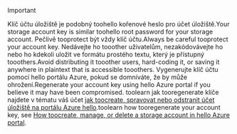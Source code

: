 > [!IMPORTANT]
> <span data-ttu-id="3e4d5-101">Klíč účtu úložiště je podobný toohello kořenové heslo pro účet úložiště.</span><span class="sxs-lookup"><span data-stu-id="3e4d5-101">Your storage account key is similar toohello root password for your storage account.</span></span> <span data-ttu-id="3e4d5-102">Pečlivě tooprotect být vždy klíč účtu.</span><span class="sxs-lookup"><span data-stu-id="3e4d5-102">Always be careful tooprotect your account key.</span></span> <span data-ttu-id="3e4d5-103">Nedávejte ho tooother uživatelům, nezakódovávejte ho nebo ho kdekoli uložit ve formátu prostého textu, který je přístupný tooothers.</span><span class="sxs-lookup"><span data-stu-id="3e4d5-103">Avoid distributing it tooother users, hard-coding it, or saving it anywhere in plaintext that is accessible tooothers.</span></span> <span data-ttu-id="3e4d5-104">Vygenerujte klíč účtu pomocí hello portálu Azure, pokud se domníváte, že by může ohrožení.</span><span class="sxs-lookup"><span data-stu-id="3e4d5-104">Regenerate your account key using hello Azure portal if you believe it may have been compromised.</span></span> <span data-ttu-id="3e4d5-105">toolearn jak tooregenerate klíče najdete v tématu váš účet [jak toocreate, spravovat nebo odstranit účet úložiště na portálu Azure hello](../articles/storage/common/storage-create-storage-account.md#manage-your-storage-account).</span><span class="sxs-lookup"><span data-stu-id="3e4d5-105">toolearn how tooregenerate your account key, see [How toocreate, manage, or delete a storage account in hello Azure portal](../articles/storage/common/storage-create-storage-account.md#manage-your-storage-account).</span></span>
> 
> 
